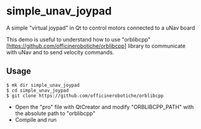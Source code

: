 # simple_unav_joypad
A simple "virtual joypad" in Qt to control motors connected to a uNav board

This demo is useful to understand how to use "orblibcpp" [https://github.com/officinerobotiche/orblibcpp] library to communicate with uNav and to send velocity commands.

## Usage
```
$ mk dir simple_unav_joypad
$ cd simple_unav_joypad
$ git clone https://github.com/officinerobotiche/orblibcpp
```
* Open the "pro" file with QtCreator and modify "ORBLIBCPP_PATH" with the absolute path to "orblibcpp"
* Compile and run
